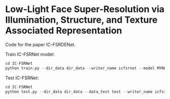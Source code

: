 # Low-Light Face Super-Resolution via Illumination, Structure, and Texture Associated Representation

Code for the paper IC-FSRDENet.

Train IC-FSRNet model:
```Python
cd IC-FSRNet
python train.py --dir_data dir_data --writer_name icfsrnet --model MYNET 
```
Test IC-FSRNet:
```Python
cd IC-FSRNet
python test.py --dir_data dir_data --data_test test --writer_name icfsrnet-test --model MYNET 
```
